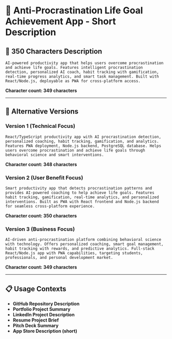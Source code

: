 # 🎯 Anti-Procrastination Life Goal Achievement App - Short Description

## 📝 **350 Characters Description**

```
AI-powered productivity app that helps users overcome procrastination and achieve life goals. Features intelligent procrastination detection, personalized AI coach, habit tracking with gamification, real-time progress analytics, and smart task management. Built with React/Node.js, deployable as PWA for cross-platform access.
```

**Character count: 349 characters**

---

## 🎯 **Alternative Versions**

### **Version 1 (Technical Focus)**
```
React/TypeScript productivity app with AI procrastination detection, personalized coaching, habit tracking, gamification, and analytics. Features PWA deployment, Node.js backend, PostgreSQL database. Helps users overcome procrastination and achieve life goals through behavioral science and smart interventions.
```
**Character count: 348 characters**

### **Version 2 (User Benefit Focus)**
```
Smart productivity app that detects procrastination patterns and provides AI-powered coaching to help achieve life goals. Features habit tracking, gamification, real-time analytics, and personalized interventions. Built as PWA with React frontend and Node.js backend for seamless cross-platform experience.
```
**Character count: 350 characters**

### **Version 3 (Business Focus)**
```
AI-driven anti-procrastination platform combining behavioral science with technology. Offers personalized coaching, smart goal management, habit tracking with rewards, and predictive analytics. Full-stack React/Node.js app with PWA capabilities, targeting students, professionals, and personal development market.
```
**Character count: 349 characters**

---

## 📋 **Usage Contexts**

- **GitHub Repository Description**
- **Portfolio Project Summary** 
- **LinkedIn Project Description**
- **Resume Project Brief**
- **Pitch Deck Summary**
- **App Store Description (short)**
